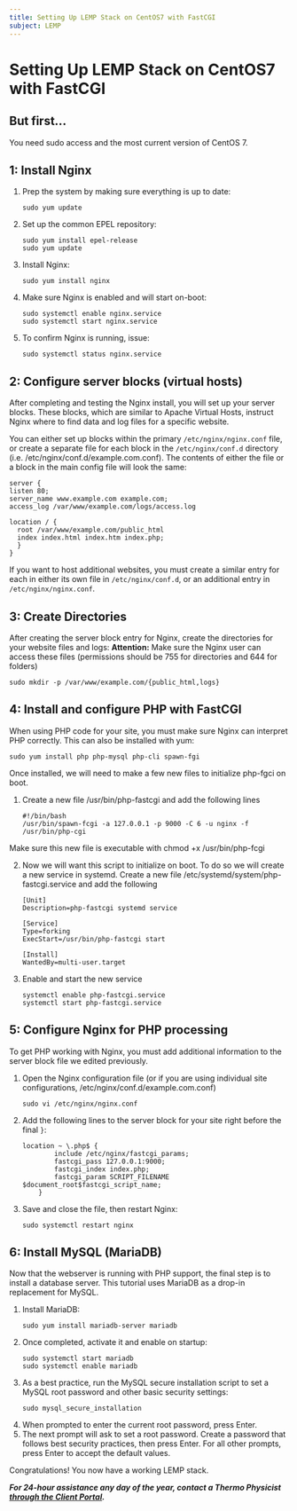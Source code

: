```yaml
---
title: Setting Up LEMP Stack on CentOS7 with FastCGI
subject: LEMP
---
```


# Setting Up LEMP Stack on CentOS7 with FastCGI

## But first...
You need sudo access and the most current version of CentOS 7.

## 1: Install Nginx
1. Prep the system by making sure everything is up to date:
   ```shell
   sudo yum update
   ```
2. Set up the common EPEL repository:
   ```shell
   sudo yum install epel-release
   sudo yum update
   ```
3. Install Nginx:
   ```
   sudo yum install nginx
   ```
4. Make sure Nginx is enabled and will start on-boot:
   ```shell
   sudo systemctl enable nginx.service
   sudo systemctl start nginx.service
   ```
5. To confirm Nginx is running, issue:
   ```=
   sudo systemctl status nginx.service
   ```

## 2: Configure server blocks (virtual hosts)
After completing and testing the Nginx install, you will set up your server blocks. These blocks, which are similar to Apache Virtual Hosts, instruct Nginx where to find data and log files for a specific website.

You can either set up blocks within the primary `/etc/nginx/nginx.conf` file, or create a separate file for each block in the `/etc/nginx/conf.d` directory (i.e. /etc/nginx/conf.d/example.com.conf). The contents of either the file or a block in the main config file will look the same:
```
server {
listen 80;
server_name www.example.com example.com;
access_log /var/www/example.com/logs/access.log

location / {
  root /var/www/example.com/public_html
  index index.html index.htm index.php;
  }
}
```
If you want to host additional websites, you must create a similar entry for each in either its own file in `/etc/nginx/conf.d`, or an additional entry in `/etc/nginx/nginx.conf`.

## 3: Create Directories
After creating the server block entry for Nginx, create the directories for your website files and logs:
**Attention:** Make sure the Nginx user can access these files (permissions should be 755 for directories and 644 for folders)
```
sudo mkdir -p /var/www/example.com/{public_html,logs}
```

## 4: Install and configure PHP with FastCGI
When using PHP code for your site, you must make sure Nginx can interpret PHP correctly. This can also be installed with yum:
```
sudo yum install php php-mysql php-cli spawn-fgi
```
Once installed, we will need to make a few new files to initialize php-fgci on boot.

1. Create a new file /usr/bin/php-fastcgi and add the following lines
   ```
   #!/bin/bash
   /usr/bin/spawn-fcgi -a 127.0.0.1 -p 9000 -C 6 -u nginx -f /usr/bin/php-cgi
   ```
Make sure this new file is executable with chmod +x /usr/bin/php-fcgi

2. Now we will want this script to initialize on boot. To do so we will create a new service in systemd. Create a new file /etc/systemd/system/php-fastcgi.service and add the following
   ```
   [Unit]
   Description=php-fastcgi systemd service

   [Service]
   Type=forking
   ExecStart=/usr/bin/php-fastcgi start

   [Install]
   WantedBy=multi-user.target
   ```
3. Enable and start the new service
   ```
   systemctl enable php-fastcgi.service
   systemctl start php-fastcgi.service
   ```

## 5: Configure Nginx for PHP processing
To get PHP working with Nginx, you must add additional information to the server block file we edited previously.
1. Open the Nginx configuration file (or if you are using individual site configurations, /etc/nginx/conf.d/example.com.conf)
   ```
   sudo vi /etc/nginx/nginx.conf
   ```
2. Add the following lines to the server block for your site right before the final `}`:
   ```
   location ~ \.php$ {
           include /etc/nginx/fastcgi_params;
           fastcgi_pass 127.0.0.1:9000;
           fastcgi_index index.php;
           fastcgi_param SCRIPT_FILENAME $document_root$fastcgi_script_name;
       }
   ```
3. Save and close the file, then restart Nginx:
   ```shell
   sudo systemctl restart nginx
   ```

## 6: Install MySQL (MariaDB)
Now that the webserver is running with PHP support, the final step is to install a database server. This tutorial uses MariaDB as a drop-in replacement for MySQL.
1. Install MariaDB:
   ```shell
   sudo yum install mariadb-server mariadb
   ```
2. Once completed, activate it and enable on startup:
   ```shell
   sudo systemctl start mariadb
   sudo systemctl enable mariadb
   ```
3. As a best practice, run the MySQL secure installation script to set a MySQL root password and other basic security settings:
   ```shell
   sudo mysql_secure_installation
   ```
4. When prompted to enter the current root password, press Enter.
5. The next prompt will ask to set a root password. Create a password that follows best security practices, then press Enter. For all other prompts, press Enter to accept the default values.

Congratulations! You now have a working LEMP stack.


**_For 24-hour assistance any day of the year, contact a Thermo Physicist [through the Client Portal](https://core.thermo.io/login/)._**
